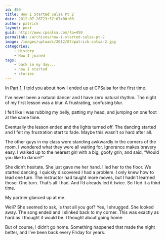 ```yaml
---
id: 450
title: How I Started Salsa Pt 2
date: 2012-07-26T23:57:07+00:00
author: patrick
layout: post
guid: http://www.cpsalsa.com/?p=450
permalink: /archives/how-i-started-salsa-pt-2
image: /images/uploads/2012/07/patrick-salsa-2.jpg
categories:
    - History
    - How I joined
tags:
    - back in my day...
    - how I started
    - stories
---
```

In [Part 1](http://www.cpsalsa.com/archives/how-i-started-salsa-pt1 "How I Started Salsa Pt 1"), I told you about how I ended up at CPSalsa for the first time.

I&#8217;ve never been a natural dancer and I have zero natural rhythm. The night of my first lesson was a blur. A frustrating, confusing blur.

I felt like I was rubbing my belly, patting my head, and jumping on one foot at the same time.

<!--more-->

Eventually the lesson ended and the lights turned off. The dancing started and I felt my frustration start to fade. Maybe this wasn&#8217;t so hard after all.

The other guys in my class were standing awkwardly in the corners of the room. I wondered what they were all waiting for. Ignorance makes bravery easy. I walked up to the nearest girl with a big, goofy grin, and said, &#8220;Would you like to dance?&#8221;

She didn&#8217;t hesitate. She just gave me her hand. I led her to the floor. We started dancing. I quickly discovered I had a problem. I only knew how to lead one turn. The instructor had taught more moves, but I hadn&#8217;t learned those. One turn. That&#8217;s all I had. And I&#8217;d already led it twice. So I led it a third time.

My partner glanced up at me.

Well? She seemed to ask, is that all you got? Yes, I shrugged. She looked away. The song ended and I slinked back to my corner. This was exactly as hard as I thought it would be. I thought about going home.

But of course, I didn&#8217;t go home. Something happened that made the night better, and I&#8217;ve been back every Friday for years.